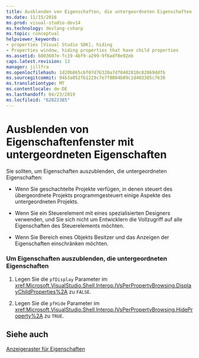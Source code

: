 ```yaml
---
title: Ausblenden von Eigenschaften, die untergeordneten Eigenschaften | Microsoft-Dokumentation
ms.date: 11/15/2016
ms.prod: visual-studio-dev14
ms.technology: devlang-csharp
ms.topic: conceptual
helpviewer_keywords:
- properties [Visual Studio SDK], hiding
- Properties window, hiding properties that have child properties
ms.assetid: 6003607e-fc19-4bf9-a299-9f6adf8e92eb
caps.latest.revision: 13
manager: jillfra
ms.openlocfilehash: 1d20b865c6f07d76320a7df8402810c82869ddfb
ms.sourcegitcommit: 94b3a052fb1229c7e7f8804b09c1d403385c7630
ms.translationtype: MT
ms.contentlocale: de-DE
ms.lasthandoff: 04/23/2019
ms.locfileid: "62822385"
---
```

# <a name="hiding-properties-that-have-child-properties"></a>Ausblenden von Eigenschaftenfenster mit untergeordneten Eigenschaften
Sie sollten, um Eigenschaften auszublenden, die untergeordneten Eigenschaften:  
  
- Wenn Sie geschachtelte Projekte verfügen, in denen steuert des übergeordnete Projekts programmgesteuert einige Aspekte des untergeordneten Projekts.  
  
- Wenn Sie ein Steuerelement mit eines spezialisierten Designers verwenden, und Sie sich nicht um Entwicklern die Vollzugriff auf alle Eigenschaften des Steuerelements möchten.  
  
- Wenn Sie Bereich eines Objekts Besitzer und das Anzeigen der Eigenschaften einschränken möchten.  
  
### <a name="to-hide-properties-that-have-child-properties"></a>Um Eigenschaften auszublenden, die untergeordneten Eigenschaften  
  
1. Legen Sie die `pfDisplay` Parameter im <xref:Microsoft.VisualStudio.Shell.Interop.IVsPerPropertyBrowsing.DisplayChildProperties%2A> zu `FALSE`.  
  
2. Legen Sie die `pfHide` Parameter im <xref:Microsoft.VisualStudio.Shell.Interop.IVsPerPropertyBrowsing.HideProperty%2A> zu `TRUE`.  
  
## <a name="see-also"></a>Siehe auch  
 [Anzeigeraster für Eigenschaften](../extensibility/internals/properties-display-grid.md)